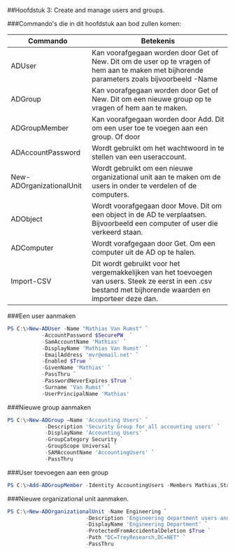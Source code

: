 ##Hoofdstuk 3: Create and manage users and groups.

###Commando's die in dit hoofdstuk aan bod zullen komen:

| Commando                 | Betekenis                                                                                                                                                  |
|--------------------------|------------------------------------------------------------------------------------------------------------------------------------------------------------|
| ADUser                   | Kan voorafgegaan worden door Get of New. Dit om de user op te vragen of hem aan te maken met bijhorende parameters zoals bijvoorbeeld -Name                |
| ADGroup                  | Kan voorafgegaan worden door Get of New. Dit om een nieuwe group  op te vragen of hem aan te maken.                                                        |
| ADGroupMember            | Kan voorafgegaan worden door Add. Dit om een user toe te voegen aan een group. Of door                                                                     |
| ADAccountPassword        | Wordt gebruikt om het wachtwoord in te stellen van een useraccount.                                                                                        |
| New-ADOrganizationalUnit | Wordt gebruikt om een nieuwe organizational unit aan te maken om de users in onder te verdelen of de computers.                                            |
| ADObject                 | Wordt voorafgegaan door Move. Dit om een object in de AD te verplaatsen. Bijvoorbeeld een computer of user die verkeerd staan.                             |
| ADComputer               | Wordt vorafgegaan door Get. Om een computer uit de AD op te halen.                                                                                         |
| Import-CSV               | Dit wordt gebruikt voor het vergemakkelijken van het toevoegen van users. Steek ze eerst in een .csv bestand met bijhorende waarden en importeer deze dan. |

###Een user aanmaken
```PowerShell
PS C:\>New-ADUser -Name "Mathias Van Rumst" `
           -AccountPassword $SecurePW  `
           -SamAccountName 'Mathias' `
           -DisplayName 'Mathias Van Rumst' `
           -EmailAddress 'mvr@email.net' `
           -Enabled $True `
           -GivenName 'Mathias' `
           -PassThru `
           -PasswordNeverExpires $True `
           -Surname 'Van Rumst' `
           -UserPrincipalName 'Mathias'
```
###Nieuwe group aanmaken
```PowerShell
PS C:\>New-ADGroup –Name 'Accounting Users' `
            -Description 'Security Group for all accounting users' `
            -DisplayName 'Accounting Users' `
            -GroupCategory Security `
            -GroupScope Universal `
            -SAMAccountName 'AccountingUsers' `
            -PassThru
```

###User toevoegen aan een group
```PowerShell
PS C:\>Add-ADGroupMember -Identity AccountingUsers -Members Mathias,Stanley -PassThru
```
###Nieuwe organizational unit aanmaken.
```PowerShell
PS C:\>New-ADOrganizationalUnit -Name Engineering `
                         -Description 'Engineering department users and computers' `
                         -DisplayName 'Engineering Department' `
                         -ProtectedFromAccidentalDeletion $True `
                         -Path "DC=TreyResearch,DC=NET" `
                         -PassThru
```